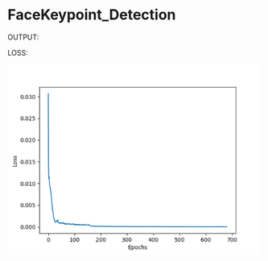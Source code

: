 # FaceKeypoint_Detection

OUTPUT:



LOSS:

![loss](https://github.com/cjaitej/FaceKeypoint_Detection/blob/main/Loss/loss.png)


